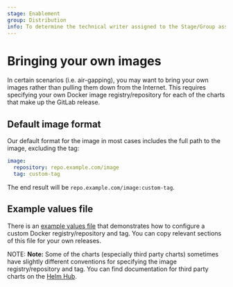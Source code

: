 ```yaml
---
stage: Enablement
group: Distribution
info: To determine the technical writer assigned to the Stage/Group associated with this page, see https://about.gitlab.com/handbook/engineering/ux/technical-writing/#designated-technical-writers
---
```


# Bringing your own images

In certain scenarios (i.e. air-gapping), you may want to bring your own images rather than pulling them down from the Internet. This requires specifying your own Docker image registry/repository for each of the charts that make up the GitLab release.

## Default image format

Our default format for the image in most cases includes the full path to the image, excluding the tag:

```yaml
image:
  repository: repo.example.com/image
  tag: custom-tag
```

The end result will be `repo.example.com/image:custom-tag`.

## Example values file

There is an [example values file](https://gitlab.com/gitlab-org/charts/gitlab/tree/master/examples/custom-images/values.yaml) that demonstrates how to configure a custom Docker registry/repository and tag. You can copy relevant sections of this file for your own releases.

NOTE: **Note:**
Some of the charts (especially third party charts) sometimes have slightly different conventions for specifying the image registry/repository and tag. You can find documentation for third party charts on the [Helm Hub](https://hub.helm.sh/).
